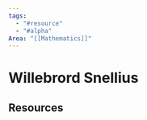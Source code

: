 ```yaml
---
tags:
  - "#resource"
  - "#alpha"
Area: "[[Mathematics]]"
---
```


# Willebrord Snellius


## Resources


